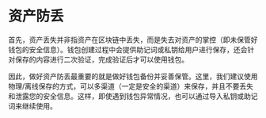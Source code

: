# 资产防丢

首先，资产丢失并非指资产在区块链中丢失，而是失去对资产的掌控（即未保管好钱包的安全信息）。钱包创建过程中会提供助记词或私钥给用户进行保存，还会针对保存的内容进行二次验证，完成验证后才可以使用钱包。

因此，做好资产防丢最重要的就是做好钱包备份并妥善保管。这里，我们建议使用物理/离线保存的方式，可以多渠道（一定是安全的渠道）来保存，并且不要丢失和泄露您的安全信息。这样，即使遇到钱包异常情况，也可以通过导入私钥或助记词来继续使用。

